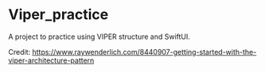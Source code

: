 # Viper_practice
A project to practice using VIPER structure and SwiftUI. 

Credit: https://www.raywenderlich.com/8440907-getting-started-with-the-viper-architecture-pattern
